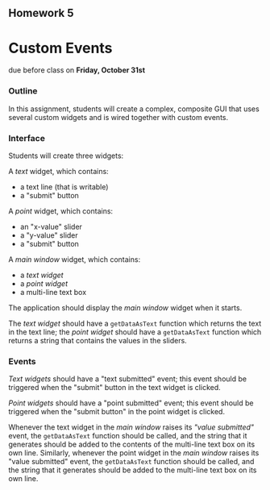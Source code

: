 ## Homework 5
# Custom Events
due before class on __Friday, October 31st__

### Outline
In this assignment, students will create a complex, composite GUI that uses several custom widgets and is wired together with custom events.

### Interface
Students will create three widgets:

A _text_ widget, which contains:
 * a text line (that is writable)
 * a "submit" button

A _point_ widget, which contains:
 * an "x-value" slider
 * a "y-value" slider
 * a "submit" button

A _main window_ widget, which contains:
 * a _text widget_
 * a _point widget_
 * a multi-line text box

The application should display the _main window_ widget when it starts.

The _text widget_ should have a `getDataAsText` function which returns the text in the text line; the _point widget_ should have a `getDataAsText` function which returns a string that contains the values in the sliders.

### Events
_Text widgets_ should have a "text submitted" event; this event should be triggered when the "submit" button in the text widget is clicked.

_Point widgets_ should have a "point submitted" event; this event should be triggered when the "submit button" in the point widget is clicked.

Whenever the text widget in the _main window_ raises its _"value submitted"_ event, the `getDataAsText` function should be called, and the string that it generates should be added to the contents of the multi-line text box on its own line. Similarly, whenever the point widget in the _main window_ raises its "value submitted" event, the `getDataAsText` function should be called, and the string that it generates should be added to the multi-line text box on its own line.
